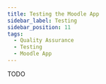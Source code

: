 ```yaml
---
title: Testing the Moodle App
sidebar_label: Testing
sidebar_position: 11
tags:
  - Quality Assurance
  - Testing
  - Moodle App
---
```


TODO

